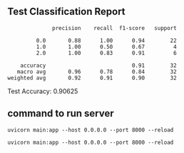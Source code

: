 ## Test Classification Report
```
              precision    recall  f1-score   support

         0.0       0.88      1.00      0.94        22
         1.0       1.00      0.50      0.67         4
         2.0       1.00      0.83      0.91         6

    accuracy                           0.91        32
   macro avg       0.96      0.78      0.84        32
weighted avg       0.92      0.91      0.90        32

```

Test Accuracy: 0.90625


## command to run server

``` 
uvicorn main:app --host 0.0.0.0 --port 8000 --reload
```

``` 
uvicorn main:app --host 0.0.0.0 --port 8000 --reload
```
